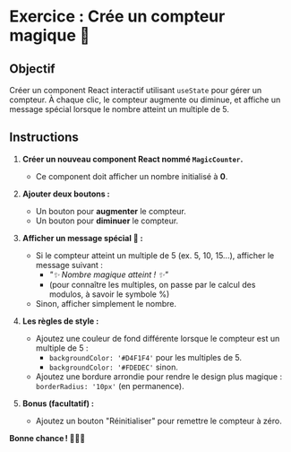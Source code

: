 # Exercice : Crée un compteur magique 🔮

## Objectif

Créer un component React interactif utilisant `useState` pour gérer un compteur. À chaque clic, le compteur augmente ou diminue, et affiche un message spécial lorsque le nombre atteint un multiple de 5.

## Instructions

1. **Créer un nouveau component React nommé `MagicCounter`.**
   - Ce component doit afficher un nombre initialisé à **0**.

2. **Ajouter deux boutons :**
   - Un bouton pour **augmenter** le compteur.
   - Un bouton pour **diminuer** le compteur.

3. **Afficher un message spécial 🎉 :**
   - Si le compteur atteint un multiple de 5 (ex. 5, 10, 15...), afficher le message suivant : 
     - *"✨ Nombre magique atteint ! ✨"* 
     - (pour connaître les multiples, on passe par le calcul des modulos, à savoir le symbole %)
   - Sinon, afficher simplement le nombre.

4. **Les règles de style :**
   - Ajoutez une couleur de fond différente lorsque le compteur est un multiple de 5 :
     - `backgroundColor: '#D4F1F4'` pour les multiples de 5.
     - `backgroundColor: '#FDEDEC'` sinon.
   - Ajoutez une bordure arrondie pour rendre le design plus magique : `borderRadius: '10px'` (en permanence).

5. **Bonus (facultatif) :**
   - Ajoutez un bouton "Réinitialiser" pour remettre le compteur à zéro.

**Bonne chance ! 🧙‍♀️✨**